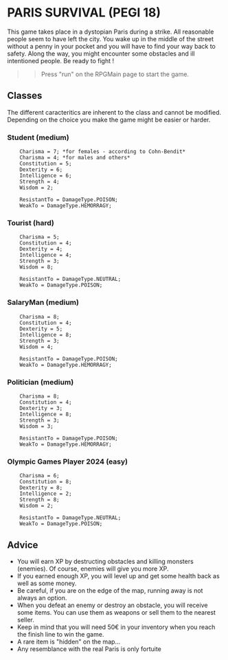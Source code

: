 # PARIS SURVIVAL (PEGI 18)

This game takes place in a dystopian Paris during a strike. All reasonable people seem to have left the city.
You wake up in the middle of the street without a penny in your pocket and you will have to find your way back to safety.
Along the way, you might encounter some obstacles and ill intentioned people. Be ready to fight !

>> Press "run" on the RPGMain page to start the game.

## Classes
The different caracteritics are inherent to the class and cannot be modified.
Depending on the choice you make the game might be easier or harder.

### Student (medium)
        Charisma = 7; *for females - according to Cohn-Bendit*
        Charisma = 4; *for males and others*
        Constitution = 5;
        Dexterity = 6;
        Intelligence = 6;
        Strength = 4;
        Wisdom = 2;
        
        ResistantTo = DamageType.POISON;
        WeakTo = DamageType.HEMORRAGY;


### Tourist (hard)
        Charisma = 5;
        Constitution = 4;
        Dexterity = 4;
        Intelligence = 4;
        Strength = 3;
        Wisdom = 8;
        
        ResistantTo = DamageType.NEUTRAL;
        WeakTo = DamageType.POISON;
  
  
### SalaryMan (medium)
        Charisma = 8;
        Constitution = 4;
        Dexterity = 5;
        Intelligence = 8;
        Strength = 3;
        Wisdom = 4;
        
        ResistantTo = DamageType.POISON;
        WeakTo = DamageType.HEMORRAGY;
        
        
### Politician (medium)
        Charisma = 8;
        Constitution = 4;
        Dexterity = 3;
        Intelligence = 8;
        Strength = 3;
        Wisdom = 3;
        
        ResistantTo = DamageType.POISON;
        WeakTo = DamageType.HEMORRAGY;


### Olympic Games Player 2024 (easy)
        Charisma = 6;
        Constitution = 8;
        Dexterity = 8;
        Intelligence = 2;
        Strength = 8;
        Wisdom = 2;
        
        ResistantTo = DamageType.NEUTRAL;
        WeakTo = DamageType.POISON;

## Advice 
- You will earn XP by destructing obstacles and killing monsters (enemies). Of course, enemies will give you more XP.
- If you earned enough XP, you will level up and get some health back as well as some money.
- Be careful, if you are on the edge of the map, running away is not always an option.
- When you defeat an enemy or destroy an obstacle, you will receive some items. You can use them as weapons or sell them to the nearest seller.
- Keep in mind that you will need 50€ in your inventory when you reach the finish line to win the game.
- A rare item is "hidden" on the map...
- Any resemblance with the real Paris is only fortuite
